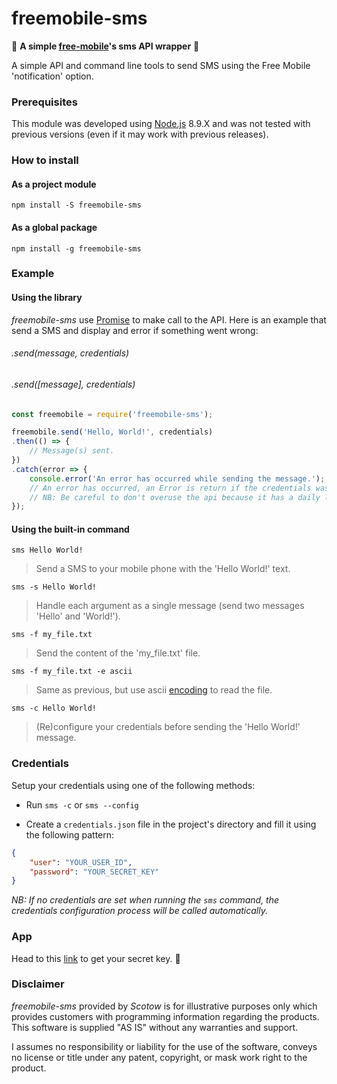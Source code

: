 # freemobile-sms

💬 **A simple [free-mobile](http://mobile.free.fr)'s sms API wrapper** 💬

A simple API and command line tools to send SMS using the Free Mobile 'notification' option.

### Prerequisites

This module was developed using [Node.js](http://nodejs.org) 8.9.X and was not tested with previous versions (even if it may work with previous releases).

### How to install

#### As a project module

`npm install -S freemobile-sms`

#### As a global package

`npm install -g freemobile-sms`

### Example

#### Using the library

*freemobile-sms* use [Promise](https://developer.mozilla.org/en-US/docs/Web/JavaScript/Reference/Global_Objects/Promise) to make call to the API. Here is an example that send a SMS and display and error if something went wrong:

###### .send(message, credentials)
###### .send([message], credentials)

```js
const freemobile = require('freemobile-sms');

freemobile.send('Hello, World!', credentials)
.then(() => {
	// Message(s) sent.
})
.catch(error => {
	console.error('An error has occurred while sending the message.');
	// An error has occurred, an Error is return if the credentials wasn't setup or if the message is incorrect.
	// NB: Be careful to don't overuse the api because it has a daily limit (maybe 300 messages per day).
});
```

#### Using the built-in command

`sms Hello World!`
> Send a SMS to your mobile phone with the 'Hello World!' text.

`sms -s Hello World!`
> Handle each argument as a single message (send two messages 'Hello' and 'World!').

`sms -f my_file.txt`
> Send the content of the 'my_file.txt' file.

`sms -f my_file.txt -e ascii`
> Same as previous, but use ascii [encoding](https://nodejs.org/api/fs.html#fs_fs_readfile_path_options_callback) to read the file.

`sms -c Hello World!`
> (Re)configure your credentials before sending the 'Hello World!' message.

### Credentials

Setup your credentials using one of the following methods:

- Run `sms -c` or `sms --config`

- Create a `credentials.json` file in the project's directory and fill it using the following pattern:

```JSON
{
	"user": "YOUR_USER_ID",
	"password": "YOUR_SECRET_KEY"
}
```

*NB: If no credentials are set when running the `sms` command, the credentials configuration process will be called automatically.*

### App

Head to this [link](https://mobile.free.fr/moncompte/index.php?page=options) to get your secret key. 🔑

### Disclaimer

*freemobile-sms* provided by *Scotow* is for illustrative purposes only which provides customers with programming information regarding the products. This software is supplied "AS IS" without any warranties and support.

I assumes no responsibility or liability for the use of the software, conveys no license or title under any patent, copyright, or mask work right to the product.
